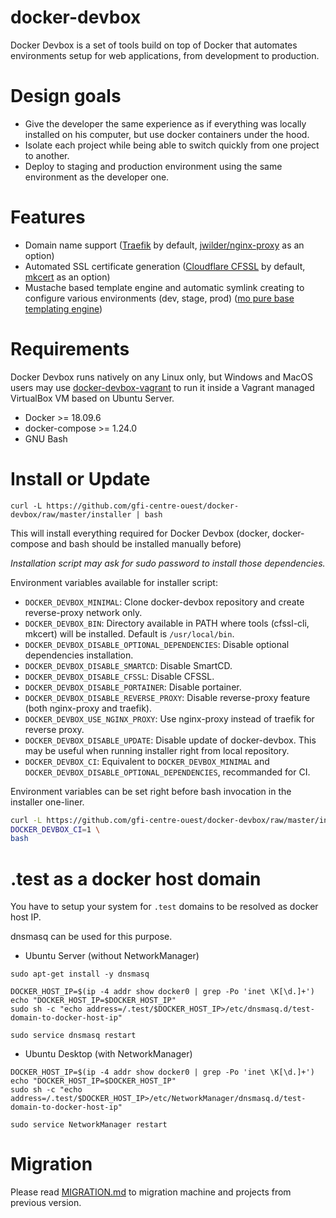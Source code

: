 docker-devbox
=============

Docker Devbox is a set of tools build on top of Docker that automates environments setup for web applications, from 
development to production.

# Design goals

* Give the developer the same experience as if everything was locally installed on his computer, but use docker 
  containers under the hood.
* Isolate each project while being able to switch quickly from one project to another.
* Deploy to staging and production environment using the same environment as the developer one.

# Features

* Domain name support ([Traefik](https://traefik.io/) by default, [jwilder/nginx-proxy](https://github.com/jwilder/nginx-proxy) as an option)
* Automated SSL certificate generation ([Cloudflare CFSSL](https://github.com/cloudflare/cfssl) by default, [mkcert](https://github.com/FiloSottile/mkcert) as an option)
* Mustache based template engine and automatic symlink creating to configure various environments (dev, stage, prod) ([mo pure base templating engine](https://github.com/tests-always-included/mo))  

# Requirements

Docker Devbox runs natively on any Linux only, but Windows and MacOS users may use 
[docker-devbox-vagrant](https://github.com/gfi-centre-ouest/docker-devbox-vagrant) to run it inside a Vagrant managed 
VirtualBox VM based on Ubuntu Server.

* Docker >= 18.09.6
* docker-compose >= 1.24.0
* GNU Bash

# Install or Update

```
curl -L https://github.com/gfi-centre-ouest/docker-devbox/raw/master/installer | bash
```

This will install everything required for Docker Devbox (docker, docker-compose and bash should be installed manually 
before)

*Installation script may ask for sudo password to install those dependencies.*

Environment variables available for installer script:

- `DOCKER_DEVBOX_MINIMAL`: Clone docker-devbox repository and create reverse-proxy network only.
- `DOCKER_DEVBOX_BIN`: Directory available in PATH where tools (cfssl-cli, mkcert) will be installed. Default is `/usr/local/bin`.
- `DOCKER_DEVBOX_DISABLE_OPTIONAL_DEPENDENCIES`: Disable optional dependencies installation.
- `DOCKER_DEVBOX_DISABLE_SMARTCD`: Disable SmartCD.
- `DOCKER_DEVBOX_DISABLE_CFSSL`: Disable CFSSL.
- `DOCKER_DEVBOX_DISABLE_PORTAINER`: Disable portainer.
- `DOCKER_DEVBOX_DISABLE_REVERSE_PROXY`: Disable reverse-proxy feature (both nginx-proxy and traefik).
- `DOCKER_DEVBOX_USE_NGINX_PROXY`: Use nginx-proxy instead of traefik for reverse proxy.
- `DOCKER_DEVBOX_DISABLE_UPDATE`: Disable update of docker-devbox. This may be useful when running installer right from
local repository.
- `DOCKER_DEVBOX_CI`: Equivalent to `DOCKER_DEVBOX_MINIMAL` and `DOCKER_DEVBOX_DISABLE_OPTIONAL_DEPENDENCIES`, recommanded for CI.

Environment variables can be set right before bash invocation in the installer one-liner.

```bash
curl -L https://github.com/gfi-centre-ouest/docker-devbox/raw/master/installer | \
DOCKER_DEVBOX_CI=1 \
bash
```

# .test as a docker host domain

You have to setup your system for `.test` domains to be resolved as docker host IP.

dnsmasq can be used for this purpose.

- Ubuntu Server (without NetworkManager)
```
sudo apt-get install -y dnsmasq

DOCKER_HOST_IP=$(ip -4 addr show docker0 | grep -Po 'inet \K[\d.]+')
echo "DOCKER_HOST_IP=$DOCKER_HOST_IP" 
sudo sh -c "echo address=/.test/$DOCKER_HOST_IP>/etc/dnsmasq.d/test-domain-to-docker-host-ip"

sudo service dnsmasq restart
```

- Ubuntu Desktop (with NetworkManager)

```
DOCKER_HOST_IP=$(ip -4 addr show docker0 | grep -Po 'inet \K[\d.]+')
echo "DOCKER_HOST_IP=$DOCKER_HOST_IP" 
sudo sh -c "echo address=/.test/$DOCKER_HOST_IP>/etc/NetworkManager/dnsmasq.d/test-domain-to-docker-host-ip"

sudo service NetworkManager restart
```

# Migration

Please read [MIGRATION.md](./MIGRATION.md) to migration machine and projects from previous version.
